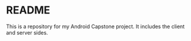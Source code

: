 # README #

This is a repository for my Android Capstone project. It includes the client and server sides.